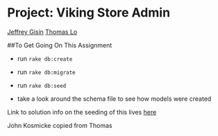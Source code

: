 Project: Viking Store Admin
========================

[Jeffrey Gisin](https://github.com/jgisin/project_viking_store.git)
[Thomas Lo](https://github.com/thomasjinlo/assignment_viking_store)

##To Get Going On This Assignment
- run `rake db:create`
- run `rake db:migrate`
- run `rake db:seed`

- take a look around the schema file to see how models were created

Link to solution info on the seeding of this lives [here](https://gist.github.cozm/betweenparentheses/0b6b325ceaaea76a521d)

John Kosmicke
copied from Thomas